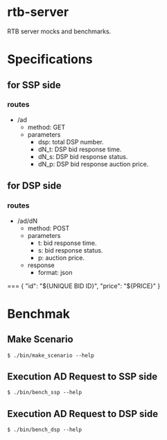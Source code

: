 rtb-server
==========

RTB server mocks and benchmarks.

# Specifications
## for SSP side
### routes

- /ad
  - method: GET
  - parameters
    - dsp: total DSP number.
    - dN_t: DSP bid response time.
    - dN_s: DSP bid response status.
    - dN_p: DSP bid response auction price.

## for DSP side
### routes

- /ad/dN
  - method: POST
  - parameters
    - t: bid response time.
    - s: bid response status.
    - p: auction price.
  - response
	  - format: json

===
	{
		"id": "${UNIQUE BID ID}",
		"price": "${PRICE}"
	}

# Benchmak
## Make Scenario
	$ ./bin/make_scenario --help

## Execution AD Request to SSP side
	$ ./bin/bench_ssp --help

## Execution AD Request to DSP side
	$ ./bin/bench_dsp --help
